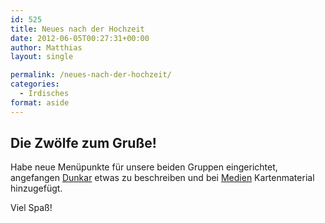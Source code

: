 ```yaml
---
id: 525
title: Neues nach der Hochzeit
date: 2012-06-05T00:27:31+00:00
author: Matthias
layout: single

permalink: /neues-nach-der-hochzeit/
categories:
  - Irdisches
format: aside
---
```

## Die Zwölfe zum Gruße!

Habe neue Menüpunkte für unsere beiden Gruppen eingerichtet, angefangen [Dunkar](http://www.phexkinder.de/gruppen/die-grose-gruppe-aka-mittelreichgruppe/dunkar/ "Dunkar") etwas zu beschreiben und bei [Medien](http://www.phexkinder.de/medien/ "Medien") Kartenmaterial hinzugefügt.

Viel Spaß!
